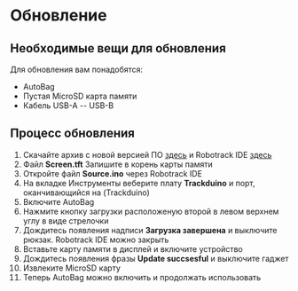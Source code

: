 # Обновление  
## Необходимые вещи для обновления  
Для обновления вам понадобятся:  
- AutoBag 
- Пустая MicroSD карта памяти  
- Кабель USB-A -- USB-B  
## Процесс обновления  
1. Скачайте архив с новой версией ПО [здесь]() и Robotrack IDE [здесь]() 
2. Файл **Screen.tft** Запишите в корень карты памяти  
3. Откройте файл **Source.ino** через Robotrack IDE  
4. На вкладке Инструменты веберите плату **Trackduino** и порт, оканчивающийся на (Trackduino)  
5. Включите AutoBag
6. Нажмите кнопку загрузки расположеную второй в левом верхнем углу в виде стрелочки  
7. Дождитесь появления надписи **Загрузка завершена** и выключите рюкзак. Robotrack IDE можно закрыть  
8. Вставьте карту памяти в дисплей и включите устройство  
9. Дождитесь появления фразы **Update succsesful** и выключите гаджет  
10. Извлеките MicroSD карту  
11. Теперь AutoBag можно включить и продолжать использовать
